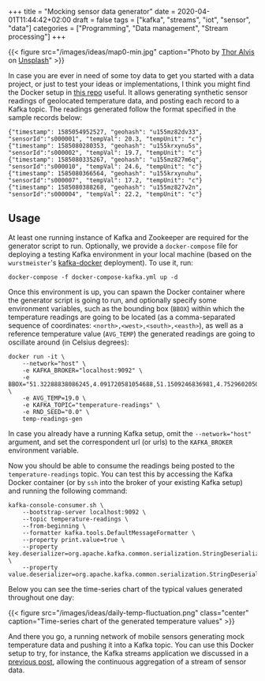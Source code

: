 +++
title = "Mocking sensor data generator"
date = 2020-04-01T11:44:42+02:00
draft = false
tags = ["kafka", "streams", "iot", "sensor", "data"]
categories = ["Programming", "Data management", "Stream processing"]
+++

{{< figure src="/images/ideas/map0-min.jpg" caption="Photo by [Thor Alvis](https://unsplash.com/@terminath0r) on [Unsplash](https://unsplash.com/photos/dWwZBcjw3GE)" >}}

In case you are ever in need of some toy data to get you started with a data project, or just to test your ideas or implementations, I think you might find the Docker setup in [this repo](https://github.com/LeandroOrdonez/temp-readings-gen/) useful. It allows generating synthetic sensor readings of geolocated temperature data, and posting each record to a Kafka topic. The readings generated follow the format specified in the sample records below:

```
{"timestamp": 1585054952527, "geohash": "u155mz82dv33", "sensorId":"s000001", "tempVal": 20.3, "tempUnit": "c"} 
{"timestamp": 1585080280353, "geohash": "u155krxynu5s", "sensorId":"s000002", "tempVal": 19.7, "tempUnit": "c"}
{"timestamp": 1585080335267, "geohash": "u155mz827m6q", "sensorId":"s000010", "tempVal": 24.6, "tempUnit": "c"}
{"timestamp": 1585080366564, "geohash": "u155krxynuhu", "sensorId":"s000007", "tempVal": 17.2, "tempUnit": "c"}
{"timestamp": 1585080388268, "geohash": "u155mz827v2n", "sensorId":"s000004", "tempVal": 22.2, "tempUnit": "c"}
```

## Usage

At least one running instance of Kafka and Zookeeper are required for the generator script to run. Optionally, we provide a `docker-compose` file for deploying a testing Kafka environment in your local machine (based on the `wurstmeister`'s [kafka-docker](https://github.com/wurstmeister/kafka-docker/blob/master/docker-compose-single-broker.yml) deployment). To use it, run:

```
docker-compose -f docker-compose-kafka.yml up -d
```

Once this environment is up, you can spawn the Docker container where the generator script is going to run, and optionally specify some environment variables, such as the bounding box (`BBOX`) within which the temperature readings are going to be located (as a comma-separated sequence of coordinates: `<north>,<west>,<south>,<easth>`), as well as a reference temperature value (`AVG_TEMP`) the generated readings are going to oscillate around (in Celsius degrees):

```
docker run -it \
    --network="host" \
    -e KAFKA_BROKER="localhost:9092" \
    -e BBOX="51.32288838086245,4.091720581054688,51.1509246836981,4.752960205078125" \
    -e AVG_TEMP=19.0 \
    -e KAFKA_TOPIC="temperature-readings" \
    -e RND_SEED="0.0" \
    temp-readings-gen
```

In case you already have a running Kafka setup, omit the `--network="host"` argument, and set the correspondent url (or urls) to the `KAFKA_BROKER` environment variable.

Now you should be able to consume the readings being posted to the `temperature-readings` topic. You can test this by accessing the Kafka Docker container (or by `ssh` into the broker of your existing Kafka setup) and running the following command:

```
kafka-console-consumer.sh \
    --bootstrap-server localhost:9092 \
    --topic temperature-readings \
    --from-beginning \
    --formatter kafka.tools.DefaultMessageFormatter \
    --property print.value=true \
    --property key.deserializer=org.apache.kafka.common.serialization.StringDeserializer \
    --property value.deserializer=org.apache.kafka.common.serialization.StringDeserializer
```

Below you can see the time-series chart of the typical values generated throughout one day:

{{< figure src="/images/ideas/daily-temp-fluctuation.png" class="center" caption="Time-series chart of the generated temperature values" >}}

And there you go, a running network of mobile sensors generating mock temperature data and pushing it into a Kafka topic. You can use this Docker setup to try, for instance, the Kafka streams application we discussed in a [previous post](https://leandro.ordonez.tech/ideas/continuous-aggregation-kafka-streams/), allowing the continuous aggregation of a stream of sensor data. 

